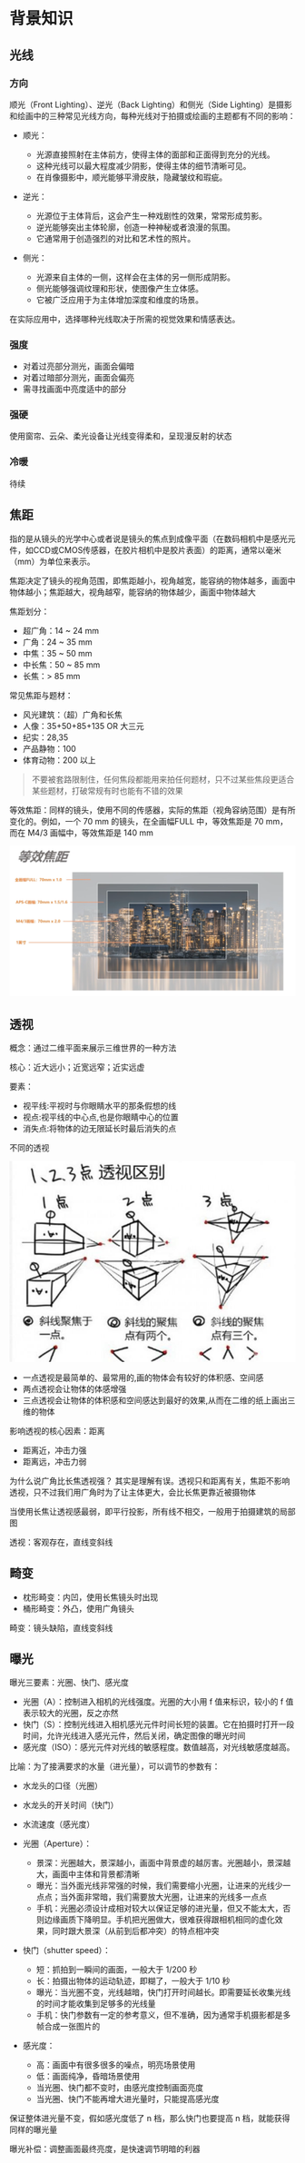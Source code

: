 # 背景知识

## 光线

### 方向

顺光（Front Lighting）、逆光（Back Lighting）和侧光（Side Lighting）是摄影和绘画中的三种常见光线方向，每种光线对于拍摄或绘画的主题都有不同的影响：

* 顺光：
  * 光源直接照射在主体前方，使得主体的面部和正面得到充分的光线。
  * 这种光线可以最大程度减少阴影，使得主体的细节清晰可见。
  * 在肖像摄影中，顺光能够平滑皮肤，隐藏皱纹和瑕疵。

* 逆光：
  * 光源位于主体背后，这会产生一种戏剧性的效果，常常形成剪影。
  * 逆光能够突出主体轮廓，创造一种神秘或者浪漫的氛围。
  * 它通常用于创造强烈的对比和艺术性的照片。

* 侧光：
  * 光源来自主体的一侧，这样会在主体的另一侧形成阴影。
  * 侧光能够强调纹理和形状，使图像产生立体感。
  * 它被广泛应用于为主体增加深度和维度的场景。

在实际应用中，选择哪种光线取决于所需的视觉效果和情感表达。

### 强度

* 对着过亮部分测光，画面会偏暗
* 对着过暗部分测光，画面会偏亮
* 需寻找画面中亮度适中的部分

### 强硬

使用窗帘、云朵、柔光设备让光线变得柔和，呈现漫反射的状态

### 冷暖

待续

## 焦距

指的是从镜头的光学中心或者说是镜头的焦点到成像平面（在数码相机中是感光元件，如CCD或CMOS传感器，在胶片相机中是胶片表面）的距离，通常以毫米（mm）为单位来表示。

焦距决定了镜头的视角范围，即焦距越小，视角越宽，能容纳的物体越多，画面中物体越小；焦距越大，视角越窄，能容纳的物体越少，画面中物体越大

焦距划分：
* 超广角：14 ~ 24 mm
* 广角：24 ~ 35 mm
* 中焦：35 ~ 50 mm
* 中长焦：50 ~ 85 mm
* 长焦：> 85 mm

常见焦距与题材：

* 风光建筑：（超）广角和长焦
* 人像：35+50+85+135 OR 大三元
* 纪实：28,35
* 产品静物：100
* 体育动物：200 以上

> 不要被套路限制住，任何焦段都能用来拍任何题材，只不过某些焦段更适合某些题材，打破常规有时也能有不错的效果

等效焦距：同样的镜头，使用不同的传感器，实际的焦距（视角容纳范围）是有所变化的。例如，一个 70 mm 的镜头，在全画幅FULL 中，等效焦距是 70 mm，而在 M4/3 画幅中，等效焦距是 140 mm 

![20231105150210-2023-11-05](https://raw.githubusercontent.com/YanQiu0207/image/main/20231105150210-2023-11-05.png)

## 透视

概念：通过二维平面来展示三维世界的一种方法

核心：近大远小；近宽远窄；近实远虚

要素：
* 视平线:平视时与你眼睛水平的那条假想的线
* 视点:视平线的中心点,也是你眼睛中心的位置
* 消失点:将物体的边无限延长时最后消失的点

不同的透视

![20231105144402-2023-11-05](https://raw.githubusercontent.com/YanQiu0207/image/main/20231105144402-2023-11-05.png)

* 一点透视是最简单的、最常用的,画的物体会有较好的体积感、空间感
* 两点透视会让物体的体感增强
* 三点透视会让物体的体积感和空间感达到最好的效果,从而在二维的纸上画出三维的物体

影响透视的核心因素：距离
* 距离近，冲击力强
* 距离远，冲击力弱

为什么说广角比长焦透视强？
其实是理解有误。透视只和距离有关，焦距不影响透视，只不过我们用广角时为了让主体更大，会比长焦更靠近被摄物体

当使用长焦让透视感最弱，即平行投影，所有线不相交，一般用于拍摄建筑的局部图

透视：客观存在，直线变斜线

## 畸变

* 枕形畸变：内凹，使用长焦镜头时出现
* 桶形畸变：外凸，使用广角镜头

畸变：镜头缺陷，直线变斜线

## 曝光

曝光三要素：光圈、快门、感光度

* 光圈（A）：控制进入相机的光线强度。光圈的大小用 f 值来标识，较小的 f 值表示较大的光圈，反之亦然
* 快门（S）：控制光线进入相机感光元件时间长短的装置。它在拍摄时打开一段时间，允许光线进入感光元件，然后关闭，确定图像的曝光时间
* 感光度（ISO）：感光元件对光线的敏感程度。数值越高，对光线敏感度越高。

比喻：为了接满要求的水量（进光量），可以调节的参数有：

* 水龙头的口径（光圈）
* 水龙头的开关时间（快门）
* 水流速度（感光度）

* 光圈（Aperture）：
  * 景深：光圈越大，景深越小，画面中背景虚的越厉害。光圈越小，景深越大，画面中主体和背景都清晰
  * 曝光：当外面光线非常强的时候，我们需要缩小光圈，让进来的光线少一点点；当外面非常暗，我们需要放大光圈，让进来的光线多一点点
  * 手机：光圈必须设计成相对较大以保证足够的进光量，但又不能太大，否则边缘画质下降明显。手机把光圈做大，很难获得跟相机相同的虚化效果，同时跟大景深（从前到后都冲突）的特点相冲突

* 快门（shutter speed）：
  * 短：抓拍到一瞬间的画面，一般大于 1/200 秒
  * 长：拍摄出物体的运动轨迹，即糊了，一般大于 1/10 秒
  * 曝光：当光圈不变，光线越暗，快门打开时间越长。即需要延长收集光线的时间才能收集到足够多的光线量
  * 手机：快门参数有一定的参考意义，但不准确，因为通常手机摄影都是多帧合成一张图片的

* 感光度：
  * 高：画面中有很多很多的噪点，明亮场景使用
  * 低：画面纯净，昏暗场景使用
  * 当光圈、快门都不变时，由感光度控制画面亮度
  * 当光圈、快门不能再增大进光量时，只能提高感光度

保证整体进光量不变，假如感光度低了 n 档，那么快门也要提高 n 档，就能获得同样的曝光量

曝光补偿：调整画面最终亮度，是快速调节明暗的利器